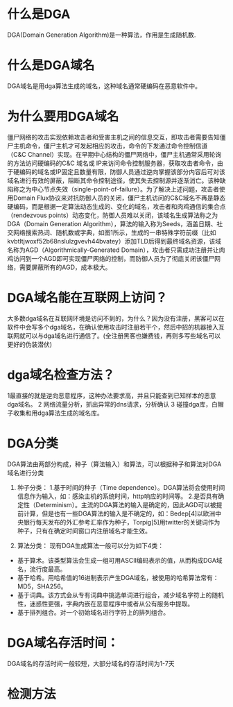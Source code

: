 # 什么是DGA
DGA(Domain Generation Algorithm)是一种算法，作用是生成随机数.

# 什么是DGA域名
DGA域名是用dga算法生成的域名，这种域名通常硬编码在恶意软件中。

# 为什么要用DGA域名
僵尸网络的攻击实现依赖攻击者和受害主机之间的信息交互，即攻击者需要告知僵尸主机命令，僵尸主机才可发起相应的攻击，命令的下发通过命令控制信道（C&C Channel）实现。在早期中心结构的僵尸网络中，僵尸主机通常采用轮询的方法访问硬编码的C&C 域名或 IP来访问命令控制服务器，获取攻击者命令，由于硬编码的域名或IP固定且数量有限，防御人员通过逆向掌握该部分内容后可对该域名进行有效的屏蔽，阻断其命令控制途径，使其失去控制源并逐渐消亡。该种缺陷称之为中心节点失效（single-point-of-failure）。为了解决上述问题，攻击者使用Domain Flux协议来对抗防御人员的关闭，僵尸主机访问的C&C域名不再是静态硬编码，而是根据一定算法动态生成的、变化的域名，攻击者和肉鸡通信的集合点（rendezvous points）动态变化，防御人员难以关闭，该域名生成算法称之为DGA（Domain Generation Algorithm），算法的输入称为Seeds，涵盖日期、社交网络搜索热词、随机数或字典，如图1所示，生成的一串特殊字符前缀（比如kvbtltjwoxf52b68nslulzgvevh44bvatey）添加TLD后得到最终域名资源，该域名称为AGD（Algorithmically-Generated Domain），攻击者只需成功注册并让肉鸡访问到一个AGD即可实现僵尸网络的控制，而防御人员为了彻底关闭该僵尸网络，需要屏蔽所有的AGD，成本极大。

# DGA域名能在互联网上访问？
大多数dga域名在互联网环境是访问不到的，为什么？因为没有注册，黑客可以在软件中会写多个dga域名，在确认使用攻击时注册若干个，然后中招的机器接入互联网就可以与dga域名进行通信了。(全注册黑客也嫌费钱，再则多写些域名可以更好的伪装潜伏)


# dga域名检查方法？
1最直接的就是逆向恶意程序，这种办法要求高，并且只能查到已知样本的恶意dga域名。
2 网络流量分析，抓出异常的dns请求，分析确认
3 碰撞dga库，白帽子收集和用dga算法生成的域名库。

# DGA分类
DGA算法由两部分构成，种子（算法输入）和算法，可以根据种子和算法对DGA域名进行分类

1. 种子分类：
1.基于时间的种子（Time dependence）。DGA算法将会使用时间信息作为输入，如：感染主机的系统时间，http响应的时间等。
2.是否具有确定性（Determinism）。主流的DGA算法的输入是确定的，因此AGD可以被提前计算，但是也有一些DGA算法的输入是不确定的，如：Bedep[4]以欧洲中央银行每天发布的外汇参考汇率作为种子，Torpig[5]用twitter的关键词作为种子，只有在确定时间窗口内注册域名才能生效。

2. 算法分类：
现有DGA生成算法一般可以分为如下4类：
* 基于算术。该类型算法会生成一组可用ASCII编码表示的值，从而构成DGA域名，流行度最高。
* 基于哈希。用哈希值的16进制表示产生DGA域名，被使用的哈希算法常有：MD5，SHA256。
* 基于词典。该方式会从专有词典中挑选单词进行组合，减少域名字符上的随机性，迷惑性更强，字典内嵌在恶意程序中或者从公有服务中提取。
* 基于排列组合。对一个初始域名进行字符上的排列组合。

# DGA域名存活时间：
DGA域名的存活时间一般较短，大部分域名的存活时间为1-7天

# 检测方法